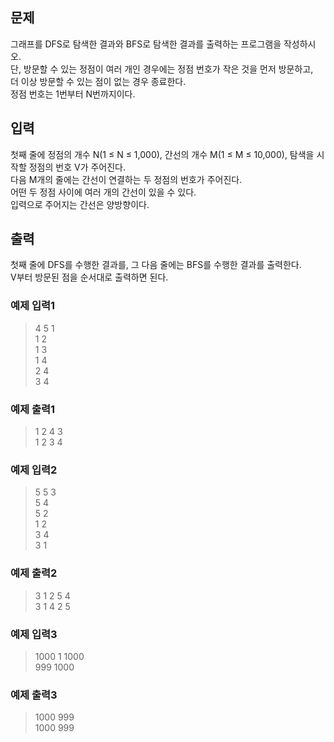 ## 문제
그래프를 DFS로 탐색한 결과와 BFS로 탐색한 결과를 출력하는 프로그램을 작성하시오.<br/>
단, 방문할 수 있는 정점이 여러 개인 경우에는 정점 번호가 작은 것을 먼저 방문하고,<br/>
더 이상 방문할 수 있는 점이 없는 경우 종료한다.<br/>
정점 번호는 1번부터 N번까지이다.<br/>

## 입력
첫째 줄에 정점의 개수 N(1 ≤ N ≤ 1,000), 간선의 개수 M(1 ≤ M ≤ 10,000), 탐색을 시작할 정점의 번호 V가 주어진다.<br/>
다음 M개의 줄에는 간선이 연결하는 두 정점의 번호가 주어진다.<br/>
어떤 두 정점 사이에 여러 개의 간선이 있을 수 있다.<br/>
입력으로 주어지는 간선은 양방향이다.<br/>

## 출력
첫째 줄에 DFS를 수행한 결과를, 그 다음 줄에는 BFS를 수행한 결과를 출력한다.<br/>
V부터 방문된 점을 순서대로 출력하면 된다.<br/>

### 예제 입력1
>4 5 1<br/>
>1 2<br/>
>1 3<br/>
>1 4<br/>
>2 4<br/>
>3 4<br/>

### 예제 출력1
>1 2 4 3<br/>
>1 2 3 4<br/>

### 예제 입력2
>5 5 3<br/>
>5 4<br/>
>5 2<br/>
>1 2<br/>
>3 4<br/>
>3 1<br/>

### 예제 출력2
>3 1 2 5 4<br/>
>3 1 4 2 5<br/>

### 예제 입력3
>1000 1 1000<br/>
>999 1000<br/>

### 예제 출력3
>1000 999<br/>
>1000 999<br/>
